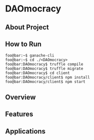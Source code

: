 # DAOmocracy

## About Project

## How to Run
```console
foo@bar:~$ ganache-cli
foo@bar:~$ cd ./<DAOmocracy>
foo@bar:DAOmocracy$ truffle compile
foo@bar:DAOmocracy$ truffle migrate
foo@bar:DAOmocracy$ cd client
foo@bar:DAOmocracy/client$ npm install
foo@bar:DAOmocracy/client$ npm start
```

## Overview

## Features

## Applications


